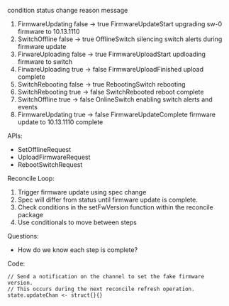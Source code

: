 condition status change reason message 
1. FirmwareUpdating false -> true FirmwareUpdateStart upgrading sw-0 firmware to 10.13.1110 
2. SwitchOffline false -> true OfflineSwitch silencing switch alerts during firmware update 
3. FirwareUploading false -> true FirmwareUploadStart updloading firmware to switch 
4. FirwareUploading true -> false FirmwareUploadFinished upload complete 
5. SwitchRebooting false -> true RebootingSwitch rebooting 
6. SwitchRebooting true -> false SwitchRebooted reboot complete 
7. SwitchOffline true -> false OnlineSwitch enabling switch alerts and events 
8. FirmwareUpdating true -> false FirmwareUpdateComplete firmware update to 10.13.1110 complete

APIs:
- SetOfflineRequest
- UploadFirmwareRequest
- RebootSwitchRequest

Reconcile Loop:
1. Trigger firmware update using spec change
2. Spec will differ from status until firmware update is complete. 
3. Check conditions in the setFwVersion function within the reconcile package
4. Use conditionals to move between steps

Questions:
- How do we know each step is complete?


Code:
```
// Send a notification on the channel to set the fake firmware version.
// This occurs during the next reconcile refresh operation.
state.updateChan <- struct{}{}
```